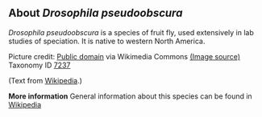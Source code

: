 **About *Drosophila pseudoobscura***
-------------------------
*Drosophila pseudoobscura* is a species of fruit fly, used extensively 
in lab studies of speciation. It is native to western North America.


Picture credit: [Public domain](https://commons.wikimedia.org/wiki/Main_Page) via Wikimedia Commons [(Image source)](https://upload.wikimedia.org/wikipedia/commons/thumb/c/cb/Drosophila_pseudoobscura-Male.png/Drosophila_pseudoobscura-Male.png)
Taxonomy ID [7237](https://www.uniprot.org/taxonomy/7237)

(Text from [Wikipedia](https://en.wikipedia.org/).)

**More information**
General information about this species can be found in [Wikipedia](https://en.wikipedia.org/wiki/Drosophila_pseudoobscura)
